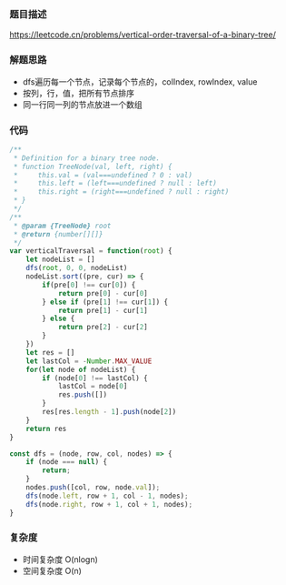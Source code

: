 ### 题目描述
https://leetcode.cn/problems/vertical-order-traversal-of-a-binary-tree/

### 解题思路
- dfs遍历每一个节点，记录每个节点的，colIndex, rowIndex, value
- 按列，行，值，把所有节点排序
- 同一行同一列的节点放进一个数组

### 代码
```javascript
/**
 * Definition for a binary tree node.
 * function TreeNode(val, left, right) {
 *     this.val = (val===undefined ? 0 : val)
 *     this.left = (left===undefined ? null : left)
 *     this.right = (right===undefined ? null : right)
 * }
 */
/**
 * @param {TreeNode} root
 * @return {number[][]}
 */
var verticalTraversal = function(root) {
    let nodeList = []
    dfs(root, 0, 0, nodeList)
    nodeList.sort((pre, cur) => {
        if(pre[0] !== cur[0]) {
            return pre[0] - cur[0]
        } else if (pre[1] !== cur[1]) {
            return pre[1] - cur[1]
        } else {
            return pre[2] - cur[2]
        }
    })
    let res = []
    let lastCol = -Number.MAX_VALUE
    for(let node of nodeList) {
        if (node[0] !== lastCol) {
            lastCol = node[0]
            res.push([])
        }
        res[res.length - 1].push(node[2])
    }
    return res
}

const dfs = (node, row, col, nodes) => {
    if (node === null) {
        return;
    }
    nodes.push([col, row, node.val]);
    dfs(node.left, row + 1, col - 1, nodes);
    dfs(node.right, row + 1, col + 1, nodes);
}
```

### 复杂度
* 时间复杂度 O(nlogn)
* 空间复杂度 O(n)
